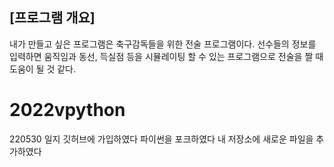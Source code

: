 ## [프로그램 개요]
내가 만들고 싶은 프로그램은 축구감독들을 위한 전술 프로그램이다. 선수들의 정보를 입력하면 움직임과 동선, 득실점 등을 시뮬레이팅 할 수 있는 프로그램으로 전술을 짤 때 도움이 될 것 같다.

# 2022vpython
220530 일지
깃허브에 가입하였다
파이썬을 포크하였다
내 저장소에 새로운 파일을 추가하였다
